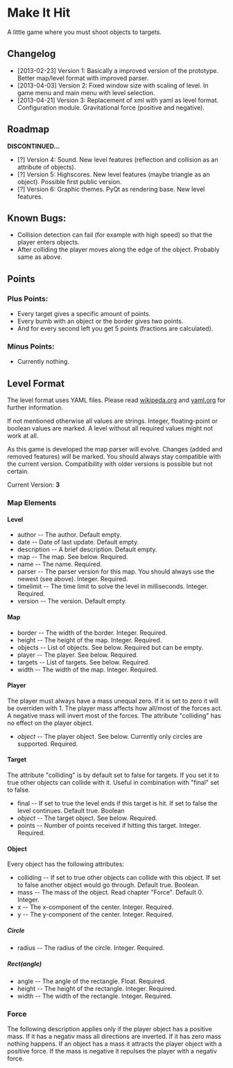 # Make It Hit

A little game where you must shoot objects to targets.

## Changelog

- [2013-02-23] Version 1: Basically a improved version of the prototype. Better map/level format with improved parser.
- [2013-04-03] Version 2: Fixed window size with scaling of level. In game menu and main menu with level selection.
- [2013-04-21] Version 3: Replacement of xml with yaml as level format. Configuration module. Gravitational force (positive and negative).

## Roadmap

**DISCONTINUED...**

- [?] Version 4: Sound. New level features (reflection and collision as an attribute of objects).
- [?] Version 5: Highscores. New level features (maybe triangle as an object). Possible first public version.
- [?] Version 6: Graphic themes. PyQt as rendering base. New level features.

## Known Bugs:

- Collision detection can fail (for example with high speed) so that the player enters objects.
- After colliding the player moves along the edge of the object. Probably same as above.

## Points

### Plus Points:
- Every target gives a specific amount of points. 
- Every bumb with an object or the border gives two points.
- And for every second left you get 5 points (fractions are calculated).

### Minus Points:

- Currently nothing.

## Level Format
 
The level format uses YAML files. Please read [wikipeda.org](http://en.wikipedia.org/wiki/Yaml) and [yaml.org](http://yaml.org/) for further information.

If not mentioned otherwise all values are strings. Integer, floating-point or boolean values are marked. A level without all required values might not work at all.

As this game is developed the map parser will evolve. Changes (added and removed features) will be marked. You should always stay compatible with the current version. Compatibility with older versions is possible but not certain.

Current Version: **3**

### Map Elements
 
#### Level

- author -- The author. Default empty.
- date -- Date of last update. Default empty.
- description -- A brief description. Default empty.
- map -- The map. See below. Required.
- name -- The name. Required.
- parser -- The parser version for this map. You should always use the newest (see above). Integer. Required.
- timelimit -- The time limit to solve the level in milliseconds. Integer. Required.
- version -- The version. Default empty.
 
#### Map

- border -- The width of the border. Integer. Required.
- height -- The height of the map. Integer. Required.
- objects -- List of objects. See below. Required but can be empty.
- player -- The player. See below. Required.
- targets -- List of targets. See below. Required.
- width -- The width of the map. Integer. Required.
 
#### Player

The player must always have a mass unequal zero. If it is set to zero it will be overriden with 1. The player mass affects how all/most of the forces act. A negative mass will invert most of the forces.
The attribute "colliding" has no effect on the player object.

- *object* -- The player object. See below. Currently only circles are supported. Required.
 
#### Target

The attribute "colliding" is by default set to false for targets. If you set it to true other objects can collide with it. Useful in combination with "final" set to false.

- final -- If set to true the level ends if this target is hit. If set to false the level continues. Default true. Boolean
- *object* -- The target object. See below. Required.
- points -- Number of points received if hitting this target. Integer. Required.

#### Object

Every object has the following attributes:

- colliding -- If set to true other objects can collide with this object. If set to false another object would go through. Default true. Boolean.
- mass -- The mass of the object. Read chapter "Force". Default 0. Integer.
- x -- The x-component of the center. Integer. Required.
- y -- The y-component of the center. Integer. Required.
 
##### Circle

- radius -- The radius of the circle. Integer. Required.

##### Rect(angle)

- angle -- The angle of the rectangle. Float. Required.
- height -- The height of the rectangle. Integer. Required.
- width -- The width of the rectangle. Integer. Required.

### Force

The following description applies only if the player object has a positive mass. If it has a negativ mass all directions are inverted. If it has zero mass nothing happens. If an object has a mass it attracts the player object with a positive force. If the mass is negative it repulses the player with a negativ force. 